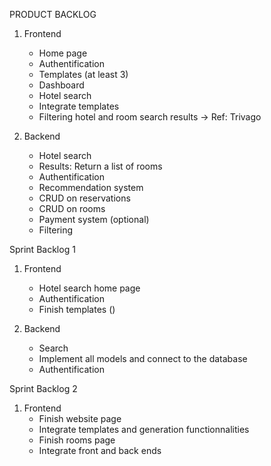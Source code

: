 PRODUCT BACKLOG

1. Frontend
    - Home page
    - Authentification
    - Templates (at least 3)
    - Dashboard
    - Hotel search
    - Integrate templates
    - Filtering hotel and room search results -> Ref: Trivago


2. Backend
    - Hotel search
    - Results: Return a list of rooms
    - Authentification
    - Recommendation system
    - CRUD on reservations
    - CRUD on rooms
    - Payment system (optional)
    - Filtering



Sprint Backlog 1
1. Frontend
    - Hotel search home page
    - Authentification
    - Finish templates ()


2. Backend
    - Search
    - Implement all models and connect to the database
    - Authentification



Sprint Backlog 2
1. Frontend
    - Finish website page
    - Integrate templates and generation functionnalities
    - Finish rooms page
    - Integrate front and back ends
